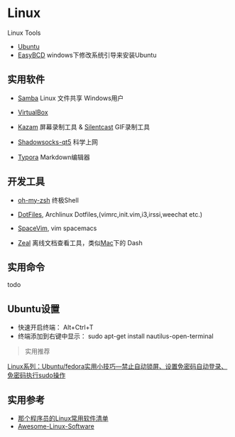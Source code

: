 # Linux
Linux Tools

- [Ubuntu](http://www.ubuntu.com/download/)
- [EasyBCD](http://neosmart.net/EasyBCD/) windows下修改系统引导来安装Ubuntu

## 实用软件

- [Samba](https://wiki.archlinux.org/index.php/Samba_(%E7%AE%80%E4%BD%93%E4%B8%AD%E6%96%87)) Linux 文件共享 Windows用户

- [VirtualBox](https://www.virtualbox.org/)

- [Kazam](https://www.kazam.mobi/) 屏幕录制工具 & [Silentcast](https://github.com/colinkeenan/silentcast) GIF录制工具

- [Shadowsocks-qt5](https://github.com/shadowsocks/shadowsocks-qt5) 科学上网

- [Typora](https://www.typora.io/) Markdown编辑器


## 开发工具

- [oh-my-zsh](https://github.com/robbyrussell/oh-my-zsh) 终极Shell

- [DotFiles](https://github.com/wsdjeg/DotFiles),  Archlinux Dotfiles,(vimrc,init.vim,i3,irssi,weechat etc.)

- [SpaceVim](https://github.com/SpaceVim/SpaceVim),  vim spacemacs 

- [Zeal](https://zealdocs.org/) 离线文档查看工具，类似[Mac](https://github.com/skyseraph/Soft-Tools/blob/master/docs/Mac.md)下的 Dash

## 实用命令

todo

## Ubuntu设置

- 快速开启终端： Alt+Ctrl+T  
- 终端添加到右键中显示： sudo apt-get install nautilus-open-terminal   

> 实用推荐  

[Linux系列：Ubuntu/fedora实用小技巧—禁止自动锁屏、设置免密码自动登录、免密码执行sudo操作](http://www.cnblogs.com/lanxuezaipiao/p/3617436.html) 


## 实用参考  

- [那个程序员的Linux常用软件清单](http://www.jianshu.com/p/ac6e13290698)
- [Awesome-Linux-Software](https://github.com/LewisVo/Awesome-Linux-Software)





